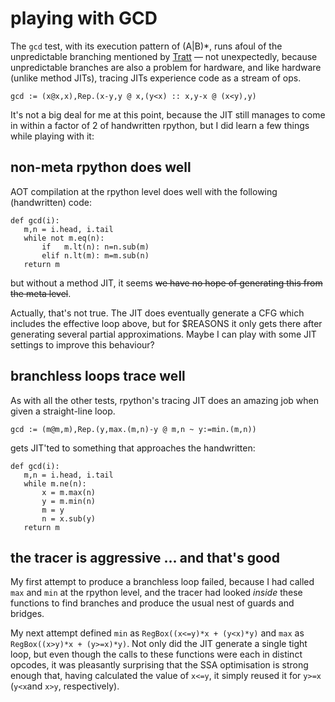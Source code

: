 # playing with GCD
The `gcd` test, with its execution pattern of (A|B)*, runs afoul of the unpredictable branching mentioned by [Tratt](https://tratt.net/laurie/blog/2012/fast_enough_vms_in_fast_enough_time.html) — not unexpectedly, because unpredictable branches are also a problem for hardware, and like hardware (unlike method JITs), tracing JITs experience code as a stream of ops.
```
gcd := (x@x,x),Rep.(x-y,y @ x,(y<x) :: x,y-x @ (x<y),y)
```

It's not a big deal for me at this point, because the JIT still manages to come in within a factor of 2 of handwritten rpython, but I did learn a few things while playing with it:

## non-meta rpython does well
AOT compilation at the rpython level does well with the following (handwritten) code:
```
def gcd(i):
   m,n = i.head, i.tail
   while not m.eq(n):
       if   m.lt(n): n=n.sub(m)
       elif n.lt(m): m=m.sub(n)
   return m
```
but without a method JIT, it seems ~~we have no hope of generating this from the meta level~~.

Actually, that's not true. The JIT does eventually generate a CFG which includes the effective loop above, but for $REASONS it only gets there after generating several partial approximations. Maybe I can play with some JIT settings to improve this behaviour?

## branchless loops trace well
As with all the other tests, rpython's tracing JIT does an amazing job when given a straight-line loop.
```
gcd := (m@m,m),Rep.(y,max.(m,n)-y @ m,n ~ y:=min.(m,n))
```
gets JIT'ted to something that approaches the handwritten:
```
def gcd(i):
   m,n = i.head, i.tail
   while m.ne(n):
       x = m.max(n)
       y = m.min(n)
       m = y
       n = x.sub(y)
   return m
```
## the tracer is aggressive ... and that's good
My first attempt to produce a branchless loop failed, because I had called `max` and `min` at the rpython level, and the tracer had looked *inside* these functions to find branches and produce the usual nest of guards and bridges.

My next attempt defined `min` as `RegBox((x<=y)*x + (y<x)*y)` and `max` as `RegBox((x>y)*x + (y>=x)*y)`.
Not only did the JIT generate a single tight loop, but even though the calls to these functions were each in distinct opcodes, it was pleasantly surprising that the SSA optimisation is strong enough that, having calculated the value of `x<=y`, it simply reused it for `y>=x` (`y<x`and `x>y`, respectively).

